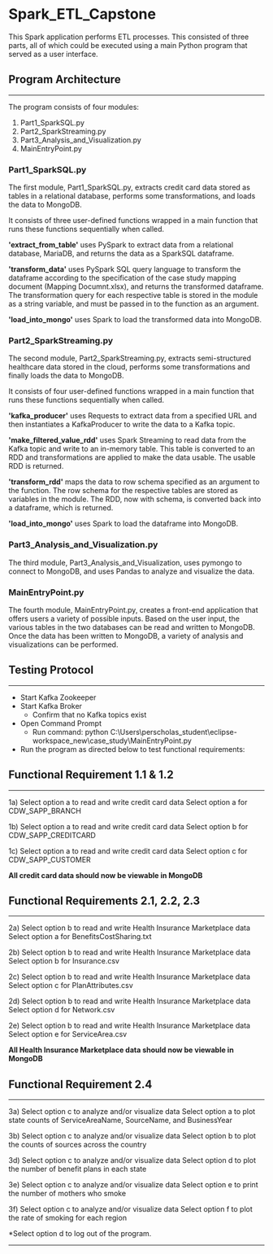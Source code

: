 # Spark_ETL_Capstone
    
This Spark application performs ETL processes.
This consisted of three parts, all of which could be executed using a main Python program that served as a user interface.

## Program Architecture
-- -
The program consists of four modules:
1. Part1_SparkSQL.py
2. Part2_SparkStreaming.py
3. Part3_Analysis_and_Visualization.py
4. MainEntryPoint.py

### Part1_SparkSQL.py
The first module, Part1_SparkSQL.py, extracts credit card data stored as tables in a relational database, performs some transformations, and loads the data to MongoDB. 

It consists of three user-defined functions wrapped in a main function that runs these functions sequentially when called.

**'extract_from_table'** uses PySpark to extract data from a relational database, MariaDB, and returns the data as a SparkSQL dataframe.

**'transform_data'** uses PySpark SQL query language to transform the dataframe according to the specification of the case study mapping document (Mapping Documnt.xlsx), and returns the transformed dataframe. The transformation query for each respective table is stored in the module as a string variable, and must be passed in to the function as an argument.

**'load_into_mongo'** uses Spark to load the transformed data into MongoDB.

### Part2_SparkStreaming.py
The second module, Part2_SparkStreaming.py, extracts semi-structured healthcare data stored in the cloud, performs some transformations and finally loads the data to MongoDB. 

It consists of four user-defined functions wrapped in a main function that runs these functions sequentially when called.

**'kafka_producer'** uses Requests to extract data from a specified URL and then instantiates a KafkaProducer to write the data to a Kafka topic.

**'make_filtered_value_rdd'** uses Spark Streaming to read data from the Kafka topic and write to an in-memory table. 
This table is converted to an RDD and transformations are applied to make the data usable. The usable RDD is returned.

**'transform_rdd'** maps the data to row schema specified as an argument to the function. The row schema for the respective tables are stored as variables in the module.
The RDD, now with schema, is converted back into a dataframe, which is returned.

**'load_into_mongo'** uses Spark to load the dataframe into MongoDB.

### Part3_Analysis_and_Visualization.py
The third module, Part3_Analysis_and_Visualization, uses pymongo to connect to MongoDB, and uses Pandas to analyze and visualize the data.

### MainEntryPoint.py
The fourth module, MainEntryPoint.py, creates a front-end application that offers users a variety of possible inputs. Based on the user input, the various tables in the two databases can be read and written to MongoDB.
Once the data has been written to MongoDB, a variety of analysis and visualizations can be performed. 

## Testing Protocol
-- -

- Start Kafka Zookeeper
- Start Kafka Broker
	- Confirm that no Kafka topics exist   
- Open Command Prompt
	- Run command: python C:\Users\perscholas_student\eclipse-workspace_new\case_study\MainEntryPoint.py
- Run the program as directed below to test functional requirements:


## Functional Requirement 1.1 & 1.2 
-- -
1a)
Select option a to read and write credit card data
Select option a for CDW_SAPP_BRANCH

1b)
Select option a to read and write credit card data
Select option b for CDW_SAPP_CREDITCARD

1c)
Select option a to read and write credit card data
Select option c for CDW_SAPP_CUSTOMER

**All credit card data should now be viewable in MongoDB**


## Functional Requirements 2.1, 2.2, 2.3
----------------------- -------------
2a)
Select option b to read and write Health Insurance Marketplace data
Select option a for BenefitsCostSharing.txt

2b)
Select option b to read and write Health Insurance Marketplace data
Select option b for Insurance.csv

2c)
Select option b to read and write Health Insurance Marketplace data
Select option c for PlanAttributes.csv

2d)
Select option b to read and write Health Insurance Marketplace data
Select option d for Network.csv

2e)
Select option b to read and write Health Insurance Marketplace data
Select option e for ServiceArea.csv

**All Health Insurance Marketplace data should now be viewable in MongoDB**


## Functional Requirement 2.4
- - -
3a)
Select option c to analyze and/or visualize data
Select option a to plot state counts of ServiceAreaName, SourceName, and BusinessYear 

3b)
Select option c to analyze and/or visualize data
Select option b to plot the counts of sources across the country  

3d)
Select option c to analyze and/or visualize data
Select option d to plot the number of benefit plans in each state 

3e)
Select option c to analyze and/or visualize data
Select option e to print the number of mothers who smoke

3f)
Select option c to analyze and/or visualize data
Select option f to plot the rate of smoking for each region


*Select option d to log out of the program.

- - -